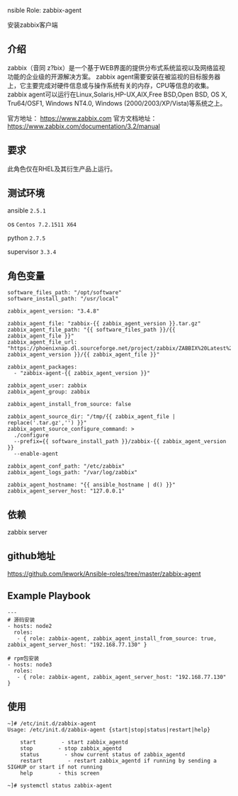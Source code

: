 nsible Role: zabbix-agent

安装zabbix客户端

## 介绍
zabbix（音同 z?bix）是一个基于WEB界面的提供分布式系统监视以及网络监视功能的企业级的开源解决方案。
zabbix agent需要安装在被监视的目标服务器上，它主要完成对硬件信息或与操作系统有关的内存，CPU等信息的收集。zabbix agent可以运行在Linux,Solaris,HP-UX,AIX,Free BSD,Open BSD, OS X, Tru64/OSF1, Windows NT4.0, Windows (2000/2003/XP/Vista)等系统之上。

官方地址： https://www.zabbix.com
官方文档地址：https://www.zabbix.com/documentation/3.2/manual

## 要求

此角色仅在RHEL及其衍生产品上运行。

## 测试环境

ansible `2.5.1`

os `Centos 7.2.1511 X64`

python `2.7.5`

supervisor `3.3.4`

## 角色变量
    software_files_path: "/opt/software"
    software_install_path: "/usr/local"

    zabbix_agent_version: "3.4.8"

    zabbix_agent_file: "zabbix-{{ zabbix_agent_version }}.tar.gz"
    zabbix_agent_file_path: "{{ software_files_path }}/{{ zabbix_agent_file }}"
    zabbix_agent_file_url: "https://phoenixnap.dl.sourceforge.net/project/zabbix/ZABBIX%20Latest%20Stable/{{ zabbix_agent_version }}/{{ zabbix_agent_file }}"

    zabbix_agent_packages:
      - "zabbix-agent-{{ zabbix_agent_version }}"

    zabbix_agent_user: zabbix
    zabbix_agent_group: zabbix

    zabbix_agent_install_from_source: false

    zabbix_agent_source_dir: "/tmp/{{ zabbix_agent_file | replace('.tar.gz','') }}"
    zabbix_agent_source_configure_command: >
      ./configure
      --prefix={{ software_install_path }}/zabbix-{{ zabbix_agent_version }}
      --enable-agent

    zabbix_agent_conf_path: "/etc/zabbix" 
    zabbix_agent_logs_path: "/var/log/zabbix"

    zabbix_agent_hostname: "{{ ansible_hostname | d() }}"
    zabbix_agent_server_host: "127.0.0.1"

## 依赖

zabbix server

## github地址
https://github.com/lework/Ansible-roles/tree/master/zabbix-agent

## Example Playbook
    ---
    # 源码安装
    - hosts: node2
      roles:
       - { role: zabbix-agent, zabbix_agent_install_from_source: true, zabbix_agent_server_host: "192.168.77.130" }
       
    # rpm包安装
    - hosts: node3
      roles:
       - { role: zabbix-agent, zabbix_agent_server_host: "192.168.77.130" }


## 使用

```
~]# /etc/init.d/zabbix-agent 
Usage: /etc/init.d/zabbix-agent {start|stop|status|restart|help}

    start        - start zabbix_agentd
    stop        - stop zabbix_agentd
    status        - show current status of zabbix_agentd
    restart        - restart zabbix_agentd if running by sending a SIGHUP or start if not running
    help        - this screen
    
~]# systemctl status zabbix-agent
```
